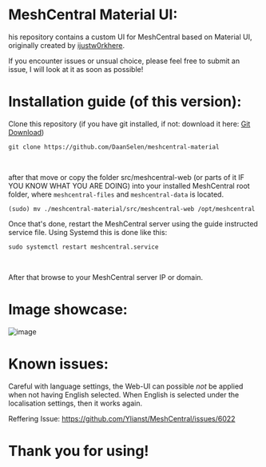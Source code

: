 # MeshCentral Material UI:
his repository contains a custom UI for MeshCentral based on Material UI, originally created by [ijustw0rkhere](https://github.com/ijustw0rkhere).

If you encounter issues or unsual choice, please feel free to submit an issue, I will look at it as soon as possible!

# Installation guide (of this version):

Clone this repository (if you have git installed, if not: download it here: [Git Download](https://git-scm.com/downloads))<br>

```shell
git clone https://github.com/DaanSelen/meshcentral-material
```
<br>

after that move or copy the folder src/meshcentral-web (or parts of it IF YOU KNOW WHAT YOU ARE DOING) into your installed MeshCentral root folder, where `meshcentral-files` and `meshcentral-data` is located.

```shell
(sudo) mv ./meshcentral-material/src/meshcentral-web /opt/meshcentral
```

Once that's done, restart the MeshCentral server using the guide instructed service file. Using Systemd this is done like this:<br>

```shell
sudo systemctl restart meshcentral.service
```
<br>

After that browse to your MeshCentral server IP or domain.<br>

# Image showcase:

![image](https://github.com/DaanSelen/meshcentral-material/assets/80752476/37a440aa-aecc-4279-bf0f-1c4da2355e5e)

# Known issues:

Careful with language settings, the Web-UI can possible *not* be applied when not having English selected.
When English is selected under the localisation settings, then it works again.

Reffering Issue: https://github.com/Ylianst/MeshCentral/issues/6022

# Thank you for using!
